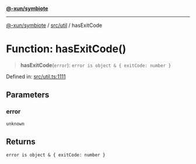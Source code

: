 [**@-xun/symbiote**](../../../README.md)

***

[@-xun/symbiote](../../../README.md) / [src/util](../README.md) / hasExitCode

# Function: hasExitCode()

> **hasExitCode**(`error`): `error is object & { exitCode: number }`

Defined in: [src/util.ts:1111](https://github.com/Xunnamius/symbiote/blob/51eddb5973356cb1aa2a534c04d214fae24d5526/src/util.ts#L1111)

## Parameters

### error

`unknown`

## Returns

`error is object & { exitCode: number }`
